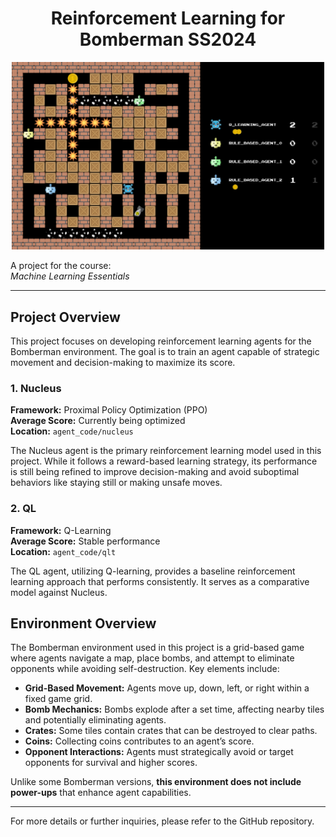 <div align="center">

# Reinforcement Learning for Bomberman SS2024

</div>
<div align="center">
  <img src="images/bomberman.png" width="500" alt="Bomberman">
</div>

A project for the course:  
*Machine Learning Essentials*

---



## Project Overview

This project focuses on developing reinforcement learning agents for the Bomberman environment. The goal is to train an agent capable of strategic movement and decision-making to maximize its score.

### 1. Nucleus

**Framework:** Proximal Policy Optimization (PPO)  
**Average Score:** Currently being optimized  
**Location:** `agent_code/nucleus`

The Nucleus agent is the primary reinforcement learning model used in this project. While it follows a reward-based learning strategy, its performance is still being refined to improve decision-making and avoid suboptimal behaviors like staying still or making unsafe moves.

### 2. QL

**Framework:** Q-Learning  
**Average Score:** Stable performance  
**Location:** `agent_code/qlt`

The QL agent, utilizing Q-learning, provides a baseline reinforcement learning approach that performs consistently. It serves as a comparative model against Nucleus.

## Environment Overview

The Bomberman environment used in this project is a grid-based game where agents navigate a map, place bombs, and attempt to eliminate opponents while avoiding self-destruction. Key elements include:

- **Grid-Based Movement:** Agents move up, down, left, or right within a fixed game grid.
- **Bomb Mechanics:** Bombs explode after a set time, affecting nearby tiles and potentially eliminating agents.
- **Crates:** Some tiles contain crates that can be destroyed to clear paths.
- **Coins:** Collecting coins contributes to an agent’s score.
- **Opponent Interactions:** Agents must strategically avoid or target opponents for survival and higher scores.

Unlike some Bomberman versions, **this environment does not include power-ups** that enhance agent capabilities. 

---
For more details or further inquiries, please refer to the GitHub repository.

